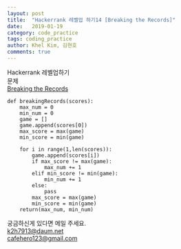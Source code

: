 ```yaml
---
layout: post
title:  "Hackerrank 레벨업 하기14 [Breaking the Records]"
date:   2019-01-19
category: code_practice
tags: coding_practice
author: Khel Kim, 김현호
comments: true
---
```


Hackerrank 레벨업하기  
문제  
[Breaking the Records](https://www.hackerrank.com/challenges/breaking-best-and-worst-records/problem)

~~~
def breakingRecords(scores):
    max_num = 0
    min_num = 0
    game = []
    game.append(scores[0])
    max_score = max(game)
    min_score = min(game)

    for i in range(1,len(scores)):
        game.append(scores[i])
        if max_score != max(game):
            max_num += 1
        elif min_score != min(game):
            min_num += 1
        else:
            pass
        max_score = max(game)
        min_score = min(game)
    return(max_num, min_num)
~~~

궁금하신게 있다면 메일 주세요.  
k2h7913@daum.net  
cafehero123@gmail.com
